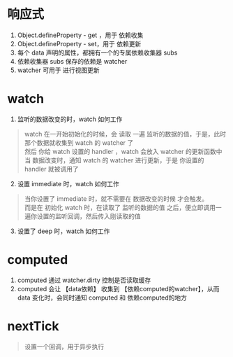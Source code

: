 # 响应式
1. Object.defineProperty - get ，用于 依赖收集
2. Object.defineProperty - set，用于 依赖更新
3. 每个 data 声明的属性，都拥有一个的专属依赖收集器 subs
4. 依赖收集器 subs 保存的依赖是 watcher
5. watcher 可用于 进行视图更新

# watch
1. 监听的数据改变的时，watch 如何工作
> watch 在一开始初始化的时候，会 读取 一遍 监听的数据的值，于是，此时 那个数据就收集到 watch 的 watcher 了  
> 然后 你给 watch 设置的 handler ，watch 会放入 watcher 的更新函数中  
> 当 数据改变时，通知 watch 的 watcher 进行更新，于是 你设置的 handler 就被调用了  

2. 设置 immediate 时，watch 如何工作
> 当你设置了 immediate 时，就不需要在 数据改变的时候 才会触发。  
> 而是在 初始化 watch 时，在读取了 监听的数据的值 之后，便立即调用一遍你设置的监听回调，然后传入刚读取的值  

3. 设置了 deep 时，watch 如何工作

# computed
1. computed 通过 watcher.dirty 控制是否读取缓存
2. computed 会让 【data依赖】 收集到 【依赖computed的watcher】，从而 data 变化时，会同时通知 computed 和 依赖computed的地方

# nextTick
> 设置一个回调，用于异步执行